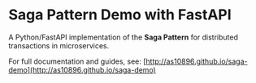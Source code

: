 # Saga Pattern Demo with FastAPI

A Python/FastAPI implementation of the **Saga Pattern** for distributed transactions in microservices.

For full documentation and guides, see: [http://as10896.github.io/saga-demo](http://as10896.github.io/saga-demo)
